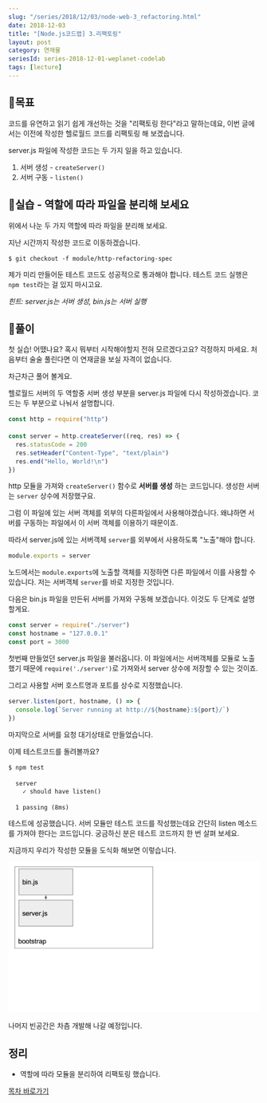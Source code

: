 ```yaml
---
slug: "/series/2018/12/03/node-web-3_refactoring.html"
date: 2018-12-03
title: "[Node.js코드랩] 3.리팩토링"
layout: post
category: 연재물
seriesId: series-2018-12-01-weplanet-codelab
tags: [lecture]
---
```


## 🌳목표

코드를 유연하고 읽기 쉽게 개선하는 것을 "리팩토링 한다"라고 말하는데요,
이번 글에서는 이전에 작성한 헬로월드 코드를 리팩토링 해 보겠습니다.

server.js 파일에 작성한 코드는 두 가지 일을 하고 있습니다.

1. 서버 생성 - `createServer()`
1. 서버 구동 - `listen()`

## 🐤실습 - 역할에 따라 파일을 분리해 보세요

위에서 나눈 두 가지 역할에 따라 파일을 분리해 보세요.

지난 시간까지 작성한 코드로 이동하겠습니다.

```
$ git checkout -f module/http-refactoring-spec
```

제가 미리 만들어둔 테스트 코드도 성공적으로 통과해야 합니다.
테스트 코드 실행은 `npm test`라는 걸 있지 마시고요.

_힌트: server.js는 서버 생성, bin.js는 서버 실행_

## 🐤풀이

첫 실습! 어땠나요? 혹시 뭐부터 시작해야할지 전혀 모르겠다고요? 걱정하지 마세요.
처음부터 술술 풀린다면 이 연재글을 보실 자격이 없습니다.

차근차근 풀어 볼게요.

헬로월드 서버의 두 역할중 서버 생성 부분을 server.js 파일에 다시 작성하겠습니다.
코드는 두 부분으로 나눠서 설명합니다.

```js
const http = require("http")

const server = http.createServer((req, res) => {
  res.statusCode = 200
  res.setHeader("Content-Type", "text/plain")
  res.end("Hello, World!\n")
})
```

http 모듈을 가져와 `createServer()` 함수로 **서버를 생성** 하는 코드입니다.
생성한 서버는 `server` 상수에 저장했구요.

그럼 이 파일에 있는 서버 객체를 외부의 다른파일에서 사용해야겠습니다.
왜냐하면 서버를 구동하는 파일에서 이 서버 객체를 이용하기 때문이죠.

따라서 server.js에 있는 서버객체 `server`를 외부에서 사용하도록 "노출"해야 합니다.

```js
module.exports = server
```

노드에서는 `module.exports`에 노출할 객체를 지정하면 다른 파일에서 이를 사용할 수 있습니다.
저는 서버객체 `server`를 바로 지정한 것입니다.

다음은 bin.js 파일을 만든뒤 서버를 가져와 구동해 보겠습니다.
이것도 두 단계로 설명할게요.

```js
const server = require("./server")
const hostname = "127.0.0.1"
const port = 3000
```

첫번째 만들었던 server.js 파일을 불러옵니다. 이 파일에서는 서버객체를 모듈로 노출했기 때문에 `require('./server')`로 가져와서 server 상수에 저장할 수 있는 것이죠.

그리고 사용할 서버 호스트명과 포트를 상수로 지정했습니다.

```js
server.listen(port, hostname, () => {
  console.log(`Server running at http://${hostname}:${port}/`)
})
```

마지막으로 서버를 요청 대기상태로 만들었습니다.

이제 테스트코드를 돌려볼까요?

```
$ npm test

  server
    ✓ should have listen()

  1 passing (8ms)
```

테스트에 성공했습니다. 서버 모듈만 테스트 코드를 작성했는데요 간단히 listen 메소드를 가져야 한다는 코드입니다. 궁금하신 분은 테스트 코드까지 한 번 살펴 보세요.

지금까지 우리가 작성한 모듈을 도식화 해보면 이렇습니다.

![](/assets/imgs/2018/12/03/struct.png)

나머지 빈공간은 차츰 개발해 나갈 예정입니다.

## 정리

- 역할에 따라 모듈을 분리하여 리팩토링 했습니다.

[목차 바로가기](/series/2018/12/01/node-web-0_index.html)
